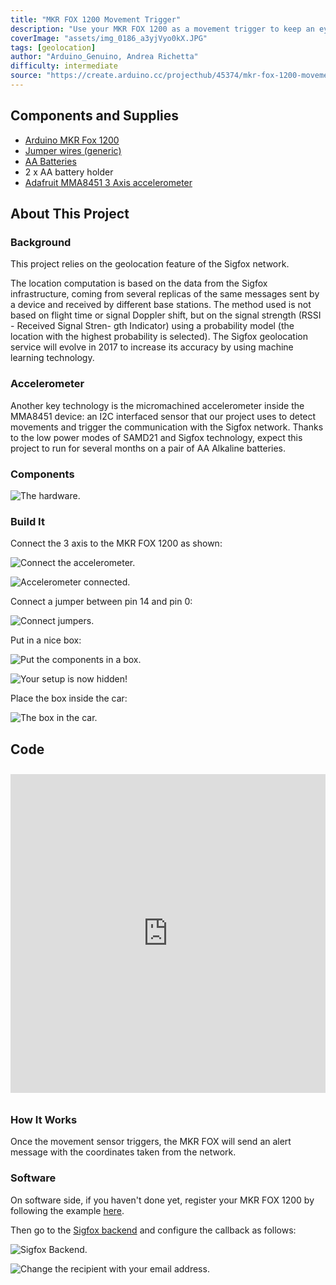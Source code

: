```yaml
---
title: "MKR FOX 1200 Movement Trigger"
description: "Use your MKR FOX 1200 as a movement trigger to keep an eye on your belongings."
coverImage: "assets/img_0186_a3yjVyo0kX.JPG"
tags: [geolocation]
author: "Arduino_Genuino, Andrea Richetta"
difficulty: intermediate
source: "https://create.arduino.cc/projecthub/45374/mkr-fox-1200-movement-trigger-dacbe0"
---
```


## Components and Supplies

- [Arduino MKR Fox 1200](https://store.arduino.cc/arduino-mkrfox1200)
- [Jumper wires (generic)](https://www.newark.com/88W2571?COM=ref_hackster)
- [AA Batteries](http://www.amazon.com/dp/B00451SSBI/?tag=octopart00-20)
- 2 x AA battery holder
- [Adafruit MMA8451 3 Axis accelerometer](https://www.adafruit.com/product/2019)

## About This Project

### Background

This project relies on the geolocation feature of the Sigfox network. 

The location computation is based on the data from the Sigfox infrastructure, coming from several replicas of the same messages sent by a device and received by different base stations. The method used is not based on flight time or signal Doppler shift, but on the signal strength (RSSI - Received Signal Stren- gth Indicator) using a probability model (the location with the highest probability is selected). The Sigfox geolocation service will evolve in 2017 to increase its accuracy by using machine learning technology.

### Accelerometer

Another key technology is the micromachined accelerometer inside the MMA8451 device: an I2C interfaced sensor that our project uses to detect movements and trigger the communication with the Sigfox network. Thanks to the low power modes of SAMD21 and Sigfox technology, expect this project to run for several months on a pair of AA Alkaline batteries.

### Components

![The hardware.](assets/img_0186_LNagrJd3Br.JPG)

### Build It

Connect the 3 axis to the MKR FOX 1200 as shown: 

![Connect the accelerometer.](assets/img_0187_ahiTIvQTm8.JPG)

![Accelerometer connected.](assets/img_0188_Bk1ic7SkYi.JPG)

Connect a jumper between pin 14 and pin 0: 

![Connect jumpers.](assets/img_0190_OKMcSlGMMp.JPG)

Put in a nice box: 

![Put the components in a box.](assets/img_0191_LoOvn21wF7.JPG)

![Your setup is now hidden!](assets/img_0192_efNkd6uk5S.JPG)

Place the box inside the car:

![The box in the car.](assets/img_0193_38n9JqwBeV.JPG)


## Code

<iframe src='https://create.arduino.cc/editor/Arduino_Genuino/3bcf9f25-65cf-4f91-ae15-64436bbd5bde/preview?embed&snippet' style='height:510px;width:100%;margin:10px 0' frameborder='0'></iframe>


### How It Works

Once the movement sensor triggers, the MKR FOX will send an alert message with the coordinates taken from the network.

### Software

On software side, if you haven't done yet, register your MKR FOX 1200 by following the example [here](https://www.arduino.cc/en/Tutorial/SigFoxFirstConfiguration).

Then go to the [Sigfox backend](https://backend.sigfox.com/) and configure the callback as follows:

![Sigfox Backend.](assets/2017-07-10-102532_1589x339_scrot_rZLYCKniB0.png)


![Change the recipient with your email address.](assets/2017-07-10-102547_721x597_scrot_YyrFIJ2FbV.png)